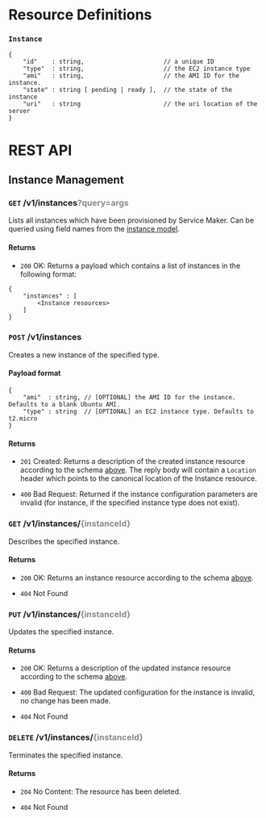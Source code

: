 # Resource Definitions

### `Instance`

```
{
	"id"    : string,                      // a unique ID
	"type"  : string,                      // the EC2 instance type
	"ami"   : string,                      // the AMI ID for the instance.
	"state" : string [ pending | ready ],  // the state of the instance
	"uri"   : string                       // the uri location of the server
}
```

# REST API

## Instance Management

### `GET` /v1/instances<span style="opacity: 0.5">?query=args</span>
Lists all instances which have been provisioned by Service Maker. Can be queried using field names from the [instance model](#instance).

#### Returns

* `200` OK: Returns a payload which contains a list of instances in the following format:
```
{
	"instances" : [
		<Instance resources>
	]
}
```

### `POST` /v1/instances
Creates a new instance of the specified type.

#### Payload format
```
{
	"ami"  : string, // [OPTIONAL] the AMI ID for the instance. Defaults to a blank Ubuntu AMI.
	"type" : string  // [OPTIONAL] an EC2 instance type. Defaults to t2.micro
}
```

#### Returns

* `201` Created: Returns a description of the created instance resource according to the schema [above](#instance). The reply body will contain a `Location` header which points to the canonical location of the Instance resource.

* `400` Bad Request: Returned if the instance configuration parameters are invalid (for instance, if the specified instance type does not exist).

### `GET` /v1/instances/<span style="opacity: 0.5">{instanceId}</span>
Describes the specified instance.

#### Returns

* `200` OK: Returns an instance resource according to the schema [above](#instance).

* `404` Not Found

### `PUT` /v1/instances/<span style="opacity: 0.5">{instanceId}</span>
Updates the specified instance.

#### Returns

* `200` OK: Returns a description of the updated instance resource according to the schema [above](#instance).

* `400` Bad Request: The updated configuration for the instance is invalid, no change has been made.

* `404` Not Found

### `DELETE` /v1/instances/<span style="opacity: 0.5">{instanceId}</span>
Terminates the specified instance.

#### Returns

* `204` No Content: The resource has been deleted.

* `404` Not Found
